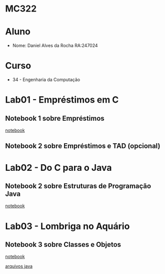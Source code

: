 # MC322

# Aluno
* Nome: Daniel Alves da Rocha RA:247024

# Curso
* 34 - Engenharia da Computação

# Lab01 - Empréstimos em C

## Notebook 1 sobre Empréstimos

[notebook](https://github.com/Alv3sDaniel/MC322/blob/main/lab01/notebook/emprestimo01-ra247024.ipynb)

## Notebook 2 sobre Empréstimos e TAD (opcional)

# Lab02 - Do C para o Java

## Notebook 2  sobre Estruturas de Programação Java

[notebook](https://github.com/Alv3sDaniel/MC322/blob/main/lab02/notebook/lab02-java-estruturas-ra247024.ipynb)

# Lab03 - Lombriga no Aquário

## Notebook 3 sobre Classes e Objetos

[notebook](https://github.com/Alv3sDaniel/MC322/blob/main/lab03/notebook/lab-lombriga-ra247024.ipynb)

[arquivos java](https://github.com/Alv3sDaniel/MC322/tree/main/lab03/src/pt/c02oo/s02classe/s03lombriga)
